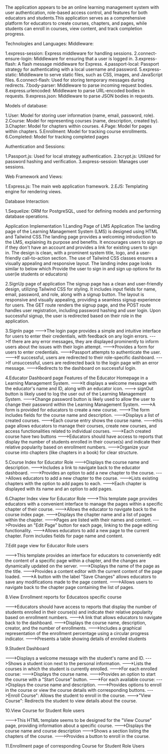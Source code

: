 The  application appears to be an online learning management system with user authentication, role-based access control, and features for both educators and students.This application serves as a comprehensive platform for educators to create courses, chapters, and pages, while students can enroll in courses, view content, and track completion progress. 

Technologies and Languages:
 Middleware:

1.express-session: Express middleware for handling sessions.
2.connect-ensure-login: Middleware for ensuring that a user is logged in.
3.express-flash: A flash message middleware for Express.
4.passport-local: Passport strategy for authenticating with a local username and password.
5.express-static: Middleware to serve static files, such as CSS, images, and JavaScript files.
6.connect-flash: Used for storing temporary messages during redirects.
7.body-parser: Middleware to parse incoming request bodies.
8.express.urlencoded: Middleware to parse URL-encoded bodies in requests.
9.express.json: Middleware to parse JSON bodies in requests.

Models of database:

1.User: Model for storing user information (name, email, password, role).
2.Course: Model for representing courses (name, description, created by).
3.Chapter: Model for chapters within courses.
4.Page: Model for pages within chapters.
5.Enrollment: Model for tracking course enrollments.
6.Completed: Model for tracking completed pages



Authentication and Sessions:

1.Passport.js: Used for local strategy authentication.
2.bcrypt.js: Utilized for password hashing and verification.
3.express-session: Manages user sessions.

Web Framework and Views:

1.Express.js: The main web application framework.
2.EJS: Templating engine for rendering views.


Database Interaction:

1.Sequelize: ORM for PostgreSQL, used for defining models and performing database operations.

Application Implementation
1.Landing Page of LMS Application
The landing page of the Learning Management System (LMS) is designed using HTML and Tailwind CSS.The landing page provides a welcoming introduction to the LMS, explaining its purpose and benefits. It encourages users to sign up if they don't have an account and provides a link for existing users to sign in. The design is clean, with a prominent system title, logo, and a user-friendly call-to-action section. The use of Tailwind CSS classes ensures a visually appealing and responsive layout.
The landing index page looks similar to below which Provide the user to sign in and sign up options for its user(ie students or educators)



2.SignUp page of application
The signup page has a clean and user-friendly design, utilizing Tailwind CSS for styling. It includes input fields for name, email, password, and role, along with a signup button. The layout is responsive and visually appealing, providing a seamless signup experience for users.
The GET route renders the signup page, and the POST route handles user registration, including password hashing and user login. Upon successful signup, the user is redirected based on their role in the application.



3.SignIn page
--->The login page provides a simple and intuitive interface for users to enter their credentials, with feedback on any login errors.
--->If there are any error messages, they are displayed prominently to inform users about the issues with their login attempt.
--->Provides a form for users to enter credentials.
--->Passport attempts to authenticate the user.
--->If successful, users are redirected to their role-specific dashboard.
--->If unsuccessful, users are redirected back to the login page with an error message.
--->Redirects to the dashboard on successful login.





4.Educator Dashboard page
Features of the Educator Homepage in a Learning Management System. 
--->It displays a welcome message with the educator's name and ID, along with an educator icon.
---> signOut button is likely used to log the user out of the Learning Management System.
--->Change password button is likely used to allow the user to change their password within the Learning Management System.
--->A form is provided for educators to create a new course.
--->The form includes fields for the course name and description.
--->Displays a list of created courses.
--->Each course entry shows the course name.
--->this page allows educators to manage their courses, create new courses, and access functionalities related to individual courses.
--->Each created course have two buttons 
--->Educators should have access to reports that display the number of students enrolled in their course(s) and indicate their relative popularity based on enrollment numbers.
--->Organize your course into chapters (like chapters in a book) for clear structure.




5.Course Index for Educator Role 
--->Displays the course name and description.
--->Includes a link to navigate back to the educator dashboard.
--->Provides an option to add a new chapter to the course.
--->Allows educators to add a new chapter to the course.
--->Lists existing chapters with the option to add pages to each.
--->Each chapter is displayed with its name and an option to add pages.


6.Chapter Index view for Educator Role
--->This template page provides educators with a convenient interface to manage the pages within a specific chapter of their course. 
--->Allows the educator to navigate back to the course index page.
--->Displays the chapter name and a list of pages within the chapter.
--->Pages are listed with their names and content.
--->Provides an "Edit Page" button for each page, linking to the page editing functionality.
--->Allows educators to add a new page to the current chapter.
Form includes fields for page name and content.


7.Edit page view for Educator Role users


--->This template provides an interface for educators to conveniently edit the content of a specific page within a chapter, and the changes are dynamically updated on the server. 
--->Displays the name of the page as the title.
--->Provides a content editor with the current content of the page loaded.
--->A button with the label "Save Changes" allows educators to save any modifications made to the page content.
--->Allows users to navigate back to the chapter page containing the list of pages.


8.View Enrollment reports for Educatoos specific course

--->Educators should have access to reports that display the number of students enrolled in their course(s) and indicate their relative popularity based on enrollment numbers.
--->A link that allows educators to navigate back to the dashboard.
--->Displays the course name, description, creator, and the number of enrollments.
--->Includes a graphical representation of the enrollment percentage using a circular progress indicator.
--->Presents a table showing details of enrolled students



9.Student Dashboard



--->Displays a welcome message with the student's name and ID.
--->Shows a student icon next to the personal information.
--->Lists the courses in which the student is currently enrolled.
--->For each enrolled course:
--->Displays the course name.
--->Provides an option to start the course with a "Start Course" button.
--->For each available course:
--->Displays the course name and description.
--->Provides options to enroll in the course or view the course details with corresponding buttons.
--->Enroll Course": Allows the student to enroll in the course.
--->"View Course": Redirects the student to view details about the course.

10.View Course for Student Role users



--->This HTML template seems to be designed for the "View Course" page, providing information about a specific course.
--->Displays the course name and  course description
--->Shows a section listing the chapters of the course.
--->Provides a button to enroll in the course.


11.Enrollment page of corresponding Course for Student Role Users

















